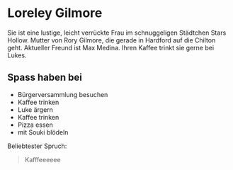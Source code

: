 # Loreley Gilmore

Sie ist eine lustige, leicht verrückte Frau im schnuggeligen Städtchen Stars Hollow.
Mutter von Rory Gilmore, die gerade in Hardford auf die Chilton geht.
Aktueller Freund ist Max Medina. Ihren Kaffee trinkt sie gerne bei Lukes.

## Spass haben bei

* Bürgerversammlung besuchen
* Kaffee trinken
* Luke ärgern
* Kaffee trinken
* Pizza essen
* mit Souki blödeln

Beliebtester Spruch:
> Kafffeeeeee
